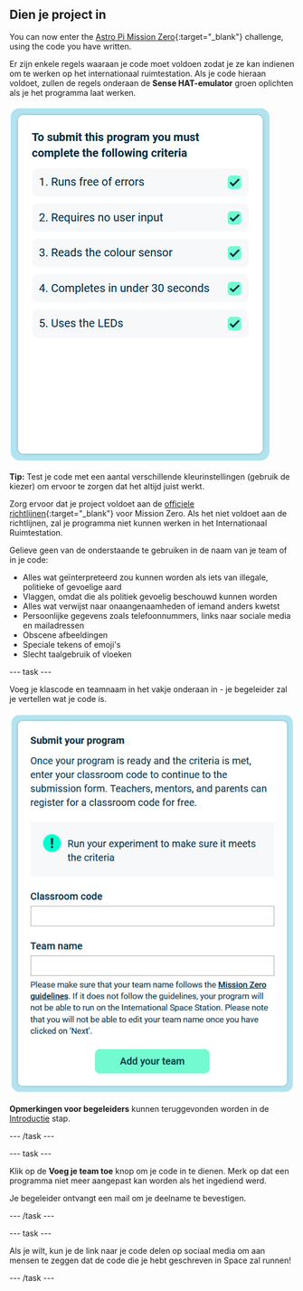 ## Dien je project in

You can now enter the [Astro Pi Mission Zero](https://astro-pi.org/mission-zero){:target="_blank"} challenge, using the code you have written.

Er zijn enkele regels waaraan je code moet voldoen zodat je ze kan indienen om te werken op het internationaal ruimtestation. Als je code hieraan voldoet, zullen de regels onderaan de **Sense HAT-emulator** groen oplichten als je het programma laat werken.

![De pagina van Mission Zero met de toelatingscriteria voor deelname.](images/rules.png)

**Tip:** Test je code met een aantal verschillende kleurinstellingen (gebruik de kiezer) om ervoor te zorgen dat het altijd juist werkt.

Zorg ervoor dat je project voldoet aan de [officiele richtlijnen](https://astro-pi.org/mission-zero/guidelines){:target="_blank"} voor Mission Zero. Als het niet voldoet aan de richtlijnen, zal je programma niet kunnen werken in het Internationaal Ruimtestation.

Gelieve geen van de onderstaande te gebruiken in de naam van je team of in je code:

+ Alles wat geïnterpreteerd zou kunnen worden als iets van illegale, politieke of gevoelige aard
+ Vlaggen, omdat die als politiek gevoelig beschouwd kunnen worden
+ Alles wat verwijst naar onaangenaamheden of iemand anders kwetst
+ Persoonlijke gegevens zoals telefoonnummers, links naar sociale media en mailadressen
+ Obscene afbeeldingen
+ Speciale tekens of emoji's
+ Slecht taalgebruik of vloeken

--- task ---

Voeg je klascode en teamnaam in het vakje onderaan in - je begeleider zal je vertellen wat je code is.

![Formulier voor het indienen van klascode en teamnaam](images/submission.png)

**Opmerkingen voor begeleiders** kunnen teruggevonden worden in de [Introductie](https://projects.raspberrypi.org/vls-BE/projects/astro-pi-mission-zero/0) stap.

--- /task ---

--- task ---

Klik op de **Voeg je team toe** knop om je code in te dienen. Merk op dat een programma niet meer aangepast kan worden als het ingediend werd.

Je begeleider ontvangt een mail om je deelname te bevestigen.

--- /task ---

--- task ---

Als je wilt, kun je de link naar je code delen op sociaal media om aan mensen te zeggen dat de code die je hebt geschreven in Space zal runnen!

--- /task ---
